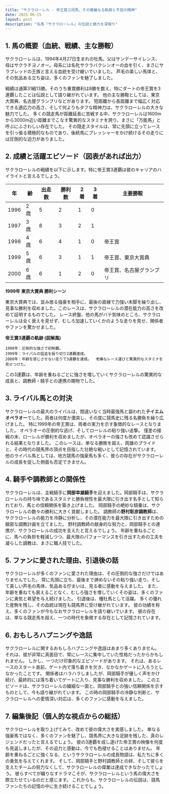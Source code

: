 ```yaml
---
title: "サクラローレル - 帝王賞三冠馬、その華麗なる軌跡と不屈の精神"
date: 2025-06-15
layout: post
description: "名馬『サクラローレル』の伝説と魅力を深堀り"
---
```


## 1. 馬の概要（血統、戦績、主な勝鞍）

サクラローレルは、1994年4月27日生まれの牡馬。父はサンデーサイレンス、母はサクラチヨノオー。母系には名牝サクラバクシンオーの血を引く、まさにサラブレッドの王族と言える血統を受け継いでいました。  芦毛の美しい馬体と、その気品ある立ち姿は、多くのファンを魅了しました。

戦績は通算31戦13勝。そのうち重賞勝利は8勝を数え、特にダートの帝王賞を3連覇したことは伝説として語り継がれています。  他の主な勝鞍としては、東京大賞典、名古屋グランプリなどがあります。  短距離から長距離まで幅広く対応できる適応力の高さ、そして何よりもタフな精神力は、サクラローレルの大きな魅力でした。  多くの競走馬が距離延長に苦戦する中、サクラローレルは1600mから3000m近い距離までこなす驚異的なスタミナを誇り、まさに「万能馬」と呼ぶにふさわしい存在でした。  その競走スタイルは、常に先頭に立ってレースを引っ張る積極的なものであり、後続馬にプレッシャーをかけ続けるその走りには圧倒的な迫力がありました。


## 2. 成績と活躍エピソード（図表があれば出力）

サクラローレルの戦績を以下に示します。特に帝王賞3連覇は彼のキャリアのハイライトと言えるでしょう。

| 年 | 齢 | 出走数 | 勝利数 | 2着 | 3着 | 主要勝鞍 |
|---|---|---|---|---|---|---|
| 1996 | 2歳 | 5 | 2 | 1 | 0 |  |
| 1997 | 3歳 | 8 | 3 | 2 | 1 |  |
| 1998 | 4歳 | 6 | 4 | 1 | 0 | 帝王賞 |
| 1999 | 5歳 | 6 | 3 | 1 | 1 | 帝王賞、東京大賞典 |
| 2000 | 6歳 | 6 | 1 | 2 | 0 | 帝王賞、名古屋グランプリ |


**1999年 東京大賞典 勝利シーン**

東京大賞典では、並み居る強豪を相手に、最後の直線で力強い末脚を繰り出し、見事な勝利を収めました。このレースは、サクラローレルの潜在能力の高さを改めて証明するものでした。  レース終盤、他の馬がバテ気味のところ、サクラローレルは全く衰えを見せず、むしろ加速していくかのような走りを見せ、関係者やファンを驚かせました。


**帝王賞3連覇の軌跡 (図解風)**

```
1998年：圧倒的な強さで初制覇。
1999年：ライバルの猛追を振り切り2連覇達成。
2000年：年齢を感じさせない走りで3連覇を達成。  老練なレース運びと驚異的なスタミナを見せつけた。
```

この3連覇は、年齢を重ねるごとに強さを増していくサクラローレルの驚異的な成長と、調教師・騎手との連携の賜物でした。


## 3. ライバル馬との対決

サクラローレルの最大のライバルは、間違いなく当時最強馬と謳われた**テイエムオペラオー**でした。両者は何度か激突し、その度に競馬史に残る名勝負を繰り広げました。  特に1999年の帝王賞は、両者の実力を示す象徴的なレースとなりました。  オペラオーの圧倒的な逃げ、そしてローレルの粘り強い追撃。  僅差の接戦の末、ローレルが勝利を収めましたが、オペラオーの強さも改めて認識させられる結果となりました。  このレースは、単なる勝敗を超え、両雄のプライドと、その時代の競馬界の頂点を目指した壮絶な戦いとして記憶されています。  他のライバル馬としては、地方競馬の強豪馬も多く、彼らの存在がサクラローレルの成長を促した側面も否定できません。


## 4. 騎手や調教師との関係性

サクラローレルは、主戦騎手に**岡部幸雄騎手**を迎えました。岡部騎手は、サクラローレルの持ち味であるスタミナと勝負根性を最大限に引き出す名手として知られており、馬との信頼関係を築き上げました。  岡部騎手の絶妙な騎乗は、サクラローレルの数々の勝利に大きく貢献しました。  調教師の**野村彰彦調教師**は、サクラローレルの能力を冷静に分析し、その潜在能力を最大限に引き出すための緻密な調教計画を立てました。  野村調教師の献身的な努力と、岡部騎手との連携が、サクラローレルの成功を支えたと言えるでしょう。  年齢を重ねるごとに、馬への負担を軽減しつつ、最大限のパフォーマンスを引き出すための工夫を凝らした調教は、まさに職人技でした。


## 5. ファンに愛された理由、引退後の話

サクラローレルが多くのファンに愛された理由は、その圧倒的な強さだけではありませんでした。  常に先頭に立ち、最後まで諦めないその粘り強い走り、そして美しい芦毛の馬体、気品ある佇まいは、見る者に感動を与えました。  また、年齢を重ねても衰えることなく、むしろ強さを増していくその姿は、多くのファンに勇気と希望を与え続けました。  引退後は、種牡馬として活躍。  多くの優れた産駒を残し、その血統は現在も競馬界に受け継がれています。  彼の功績を称え、多くのファンが今もなおサクラローレルを語り継いでいます。  彼の存在は、単なる競走馬を超え、一つの時代を象徴する存在として記憶されています。


## 6. おもしろハプニングや逸話

サクラローレルに関するおもしろハプニングや逸話はあまり多くありません。  それは、彼が非常に真面目で、常にレースに集中していた性格だったからかもしれません。  しかし、一つだけ印象的なエピソードがあります。  それは、あるレースのスタート直前、ゲート内で落ち着きを欠き、なかなかゲートに入ろうとしなかったことです。  関係者はハラハラしましたが、岡部騎手が優しく声をかけ続け、最終的には落ち着いてゲートに入り、見事な勝利を収めました。  このエピソードは、サクラローレルの繊細な一面と、岡部騎手との強い信頼関係を示すものとして、今も語り継がれています。  この時の岡部騎手の冷静な判断と、サクラローレルへの愛情深い対応は、多くのファンに感動を与えました。


## 7. 編集後記（個人的な視点からの総括）

サクラローレルを取り上げてみて、改めて彼の偉大さを実感しました。  単なる強豪馬ではなく、多くのファンを魅了し、競馬界に大きな足跡を残した、真のレジェンドだったと言えるでしょう。  彼の3連覇を成し遂げた帝王賞の映像を何度も見返しましたが、その迫力と感動は、今でも色褪せることはありません。  年齢を重ねるごとに強くなる、というサクラローレルの成長物語は、私たちに多くの勇気を与えてくれます。  そして、岡部騎手と野村調教師との絆、そして彼らを支えたチームの努力なくして、サクラローレルの偉業は達成できなかったでしょう。  彼らすべてが織りなすドラマこそが、サクラローレルという馬の偉大さを際立たせているのだと感じます。  これからも、サクラローレルの伝説は、競馬ファンたちの記憶の中に生き続けることでしょう。
